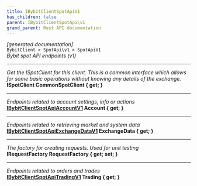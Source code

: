 ```yaml
---
title: IBybitClientSpotApiV1
has_children: false
parent: IBybitClientSpotApi\v1
grand_parent: Rest API documentation
---
```

*[generated documentation]*  
`BybitClient > SpotApi\v1 > SpotApiV1`  
*Bybit spot API endpoints (v1)*
  
***
*Get the ISpotClient for this client. This is a common interface which allows for some basic operations without knowing any details of the exchange.*  
**ISpotClient CommonSpotClient { get; }**  
***
*Endpoints related to account settings, info or actions*  
**[IBybitClientSpotApiAccountV1](IBybitClientSpotApiAccountV1.html) Account { get; }**  
***
*Endpoints related to retrieving market and system data*  
**[IBybitClientSpotApiExchangeDataV1](IBybitClientSpotApiExchangeDataV1.html) ExchangeData { get; }**  
***
*The factory for creating requests. Used for unit testing*  
**IRequestFactory RequestFactory { get; set; }**  
***
*Endpoints related to orders and trades*  
**[IBybitClientSpotApiTradingV1](IBybitClientSpotApiTradingV1.html) Trading { get; }**  
